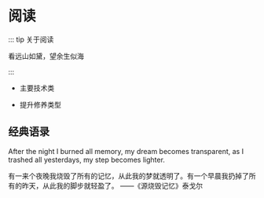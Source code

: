 # 阅读

::: tip 关于阅读

看远山如黛，望余生似海

:::

- 主要技术类

- 提升修养类型

## 经典语录

After the night I burned all memory, my dream becomes transparent, as I trashed all yesterdays, my step becomes lighter.

有一来个夜晚我烧毁了所有的记忆，从此我的梦就透明了。有一个早晨我扔掉了所有的昨天，从此我的脚步就轻盈了。 ——《源烧毁记忆》泰戈尔
